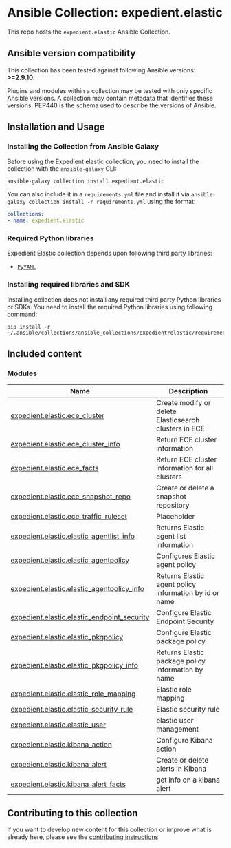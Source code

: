 # Ansible Collection: expedient.elastic

This repo hosts the `expedient.elastic` Ansible Collection.

<!--start requires_ansible-->
## Ansible version compatibility

This collection has been tested against following Ansible versions: **>=2.9.10**.

Plugins and modules within a collection may be tested with only specific Ansible versions.
A collection may contain metadata that identifies these versions.
PEP440 is the schema used to describe the versions of Ansible.
<!--end requires_ansible-->

## Installation and Usage

### Installing the Collection from Ansible Galaxy

Before using the Expedient elastic collection, you need to install the collection with the `ansible-galaxy` CLI:

    ansible-galaxy collection install expedient.elastic

You can also include it in a `requirements.yml` file and install it via `ansible-galaxy collection install -r requirements.yml` using the format:

```yaml
collections:
- name: expedient.elastic
```

### Required Python libraries

Expedient Elastic collection depends upon following third party libraries:

* [`PyYAML`](https://pyyaml.org/wiki/PyYAMLDocumentation)

### Installing required libraries and SDK

Installing collection does not install any required third party Python libraries or SDKs. You need to install the required Python libraries using following command:

    pip install -r ~/.ansible/collections/ansible_collections/expedient/elastic/requirements.txt


## Included content

<!--start collection content-->
### Modules
Name | Description
--- | ---
[expedient.elastic.ece_cluster](https://github.com/Expedient/ansible-collection-elastic/blob/main/docs/expedient.elastic.ece_cluster_module.rst)|Create modify or delete Elasticsearch clusters in ECE
[expedient.elastic.ece_cluster_info](https://github.com/Expedient/ansible-collection-elastic/blob/main/docs/expedient.elastic.ece_cluster_info_module.rst)|Return ECE cluster information
[expedient.elastic.ece_facts](https://github.com/Expedient/ansible-collection-elastic/blob/main/docs/expedient.elastic.ece_facts_module.rst)|Return ECE cluster information for all clusters
[expedient.elastic.ece_snapshot_repo](https://github.com/Expedient/ansible-collection-elastic/blob/main/docs/expedient.elastic.ece_snapshot_repo_module.rst)|Create or delete a snapshot repository
[expedient.elastic.ece_traffic_ruleset](https://github.com/Expedient/ansible-collection-elastic/blob/main/docs/expedient.elastic.ece_traffic_ruleset_module.rst)|Placeholder
[expedient.elastic.elastic_agentlist_info](https://github.com/Expedient/ansible-collection-elastic/blob/main/docs/expedient.elastic.elastic_agentlist_info_module.rst)|Returns Elastic agent list information
[expedient.elastic.elastic_agentpolicy](https://github.com/Expedient/ansible-collection-elastic/blob/main/docs/expedient.elastic.elastic_agentpolicy_module.rst)|Configures Elastic agent policy
[expedient.elastic.elastic_agentpolicy_info](https://github.com/Expedient/ansible-collection-elastic/blob/main/docs/expedient.elastic.elastic_agentpolicy_info_module.rst)|Returns Elastic agent policy information by id or name
[expedient.elastic.elastic_endpoint_security](https://github.com/Expedient/ansible-collection-elastic/blob/main/docs/expedient.elastic.elastic_endpoint_security_module.rst)|Configure Elastic Endpoint Security
[expedient.elastic.elastic_pkgpolicy](https://github.com/Expedient/ansible-collection-elastic/blob/main/docs/expedient.elastic.elastic_pkgpolicy_module.rst)|Configure Elastic package policy
[expedient.elastic.elastic_pkgpolicy_info](https://github.com/Expedient/ansible-collection-elastic/blob/main/docs/expedient.elastic.elastic_pkgpolicy_info_module.rst)|Returns Elastic package policy information by name
[expedient.elastic.elastic_role_mapping](https://github.com/Expedient/ansible-collection-elastic/blob/main/docs/expedient.elastic.elastic_role_mapping_module.rst)|Elastic role mapping
[expedient.elastic.elastic_security_rule](https://github.com/Expedient/ansible-collection-elastic/blob/main/docs/expedient.elastic.elastic_security_rule_module.rst)|Elastic security rule
[expedient.elastic.elastic_user](https://github.com/Expedient/ansible-collection-elastic/blob/main/docs/expedient.elastic.elastic_user_module.rst)|elastic user management
[expedient.elastic.kibana_action](https://github.com/Expedient/ansible-collection-elastic/blob/main/docs/expedient.elastic.kibana_action_module.rst)|Configure Kibana action
[expedient.elastic.kibana_alert](https://github.com/Expedient/ansible-collection-elastic/blob/main/docs/expedient.elastic.kibana_alert_module.rst)|Create or delete alerts in Kibana
[expedient.elastic.kibana_alert_facts](https://github.com/Expedient/ansible-collection-elastic/blob/main/docs/expedient.elastic.kibana_alert_facts_module.rst)|get info on a kibana alert

<!--end collection content-->

## Contributing to this collection
If you want to develop new content for this collection or improve what is already here, please see the [contributing instructions](CONTRIBUTING.md).
